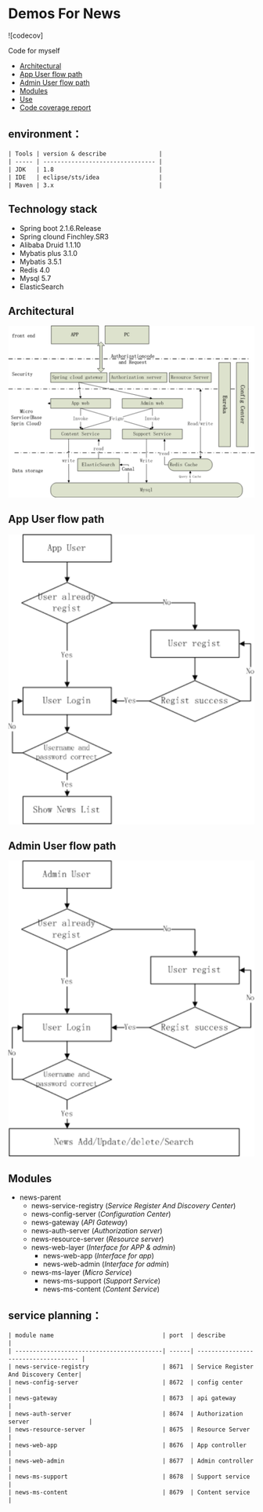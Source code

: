 # Demos For News

![codecov]

Code for myself

* <a href="#1">Architectural</a>
* <a href="#1">App User flow path</a>
* <a href="#1">Admin User flow path</a>
* <a href="#1">Modules</a>
* <a href="#1">Use </a>
* <a href="#1">Code coverage report</a>

## environment：

	| Tools | version & describe               |
	| ----- | -------------------------------- |
	| JDK   | 1.8                              |
	| IDE   | eclipse/sts/idea				   |
	| Maven | 3.x  							   |

## Technology stack

* Spring boot 2.1.6.Release
* Spring clound Finchley.SR3
* Alibaba Druid 1.1.10
* Mybatis plus 3.1.0
* Mybatis 3.5.1
* Redis 4.0
* Mysql 5.7
* ElasticSearch 

## <a name="1">Architectural</a>

![platform](./architecture.svg)

## App User flow path

![flow](./appflow.svg)

## Admin User flow path

![flow](./adminflow.svg)

## Modules
  
- news-parent
	- news-service-registry (*Service Register And Discovery Center*)
	- news-config-server (*Configuration Center*)
	- news-gateway (*API Gateway*)
	- news-auth-server (*Authorization server*)
	- news-resource-server (*Resource server*)
	- news-web-layer (*Interface for APP & admin*)
		- news-web-app (*Interface for app*)
		- news-web-admin (*Interface for admin*)
	- news-ms-layer (*Micro Service*)
		- news-ms-support (*Support Service*)
		- news-ms-content (*Content Service*)

## service planning：

	| module name                               | port  | describe                             | 
	| ------------------------------------------| ------| ------------------------------------ | 
	| news-service-registry                		| 8671  | Service Register And Discovery Center|
	| news-config-server               			| 8672  | config center                        |
	| news-gateway               				| 8673  | api gateway                		   | 
	| news-auth-server        					| 8674  | Authorization server                 |
	| news-resource-server 						| 8675  | Resource Server                      |
	| news-web-app 								| 8676  | App controller                       |
	| news-web-admin       						| 8677  | Admin controller                     |
	| news-ms-support 							| 8678  | Support service                      |
	| news-ms-content           				| 8679  | Content service                      |

